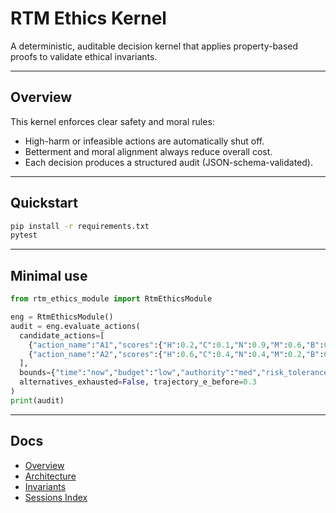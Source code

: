 # RTM Ethics Kernel

A deterministic, auditable decision kernel that applies property-based proofs to validate ethical invariants.

---

## Overview
This kernel enforces clear safety and moral rules:
- High-harm or infeasible actions are automatically shut off.
- Betterment and moral alignment always reduce overall cost.
- Each decision produces a structured audit (JSON-schema-validated).

---

## Quickstart
```bash
pip install -r requirements.txt
pytest
```

---

## Minimal use
```python
from rtm_ethics_module import RtmEthicsModule

eng = RtmEthicsModule()
audit = eng.evaluate_actions(
  candidate_actions=[
    {"action_name":"A1","scores":{"H":0.2,"C":0.1,"N":0.9,"M":0.6,"B":0.7,"F":0.9},"future_risk_e":0.2,"mitigations":["guard"]},
    {"action_name":"A2","scores":{"H":0.6,"C":0.4,"N":0.4,"M":0.2,"B":0.3,"F":0.8},"future_risk_e":0.3,"mitigations":[]},
  ],
  bounds={"time":"now","budget":"low","authority":"med","risk_tolerance":"med"},
  alternatives_exhausted=False, trajectory_e_before=0.3
)
print(audit)
```

---

## Docs
- [Overview](docs/00-Overview.md)  
- [Architecture](docs/01-Architecture.md)  
- [Invariants](docs/02-Invariants.md)  
- [Sessions Index](docs/03-Sessions-Index.md)
